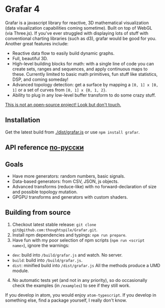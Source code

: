 # Grafar 4

Grafar is a javascript library for reactive, 3D mathematical visualization (data
visualization capabilities coming sometime). Built on top of WebGL (via Three.js).
If you've ever struggled with displaying lots of stuff with conventional charting
libraries (such as d3), grafar would be good for you. Another great features include:

- Reactive data flow to easily build dynamic graphs.
- Full, beautiful 3D.
- High-level building blocks for math: with a single line of code you can create
sets, ranges and sequences, and apply continuous maps to these. Currently limited
to basic math primitives, fun stuff like statistics, DSP,  and  coming someday!
- Advanced topology detection: get a surface by mapping a `[0, 1] x [0, 1]` or a
set of curves from `[0, 1] x {0, 1, 2}`.
- Ability to plug in any low-level buffer transform to do some crazy stuff.

[This is not an open-source project! Look but don't touch.](LICENSE.txt)

## Installation

Get the latest build from [./dist/grafar.js](./dist/grafar.js?raw=true) or use `npm install grafar`.

## API reference [по-русски](./docs/api.md)

## Goals

- Have more generators: random numbers, basic signals.
- Data-based generators: from CSV, JSON, js objects.
- Advanced transforms (reduce-like) with no forward-declaration of size and possible topology mutation.
- GPGPU transforms and generators with custom shaders.

## Building from source

1. Checkout latest stable release: `git clone git@github.com:thoughtspile/Grafar.git`.
2. Install npm dependencies and typings: `npm run prepare`.
3. Have fun with my poor selection of npm scripts (`npm run <script name>`), ignore the warnings:
  - `dev`: build into `/build/grafar.js` and watch. No server.
  - `build`: build into `/build/grafar.js`.
  - `dist`: minified build into `/dist/grafar.js`
All the methods produce a UMD module.
4. No automatic tests yet (and not in any priority), so do occasionally check
the examples (in `/examples`) to see if they still work.

If you develop in atom, you would enjoy `atom-typescript`. If you develop in
something else, find a package yourself, I really don't know.
